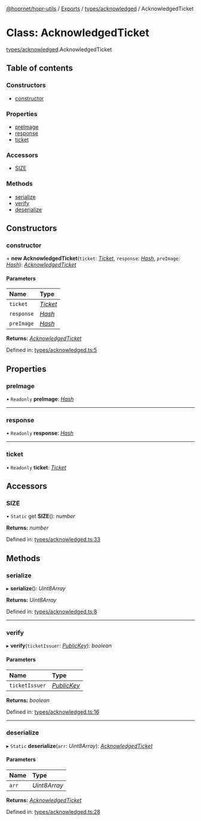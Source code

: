 [@hoprnet/hopr-utils](../README.md) / [Exports](../modules.md) / [types/acknowledged](../modules/types_acknowledged.md) / AcknowledgedTicket

# Class: AcknowledgedTicket

[types/acknowledged](../modules/types_acknowledged.md).AcknowledgedTicket

## Table of contents

### Constructors

- [constructor](types_acknowledged.acknowledgedticket.md#constructor)

### Properties

- [preImage](types_acknowledged.acknowledgedticket.md#preimage)
- [response](types_acknowledged.acknowledgedticket.md#response)
- [ticket](types_acknowledged.acknowledgedticket.md#ticket)

### Accessors

- [SIZE](types_acknowledged.acknowledgedticket.md#size)

### Methods

- [serialize](types_acknowledged.acknowledgedticket.md#serialize)
- [verify](types_acknowledged.acknowledgedticket.md#verify)
- [deserialize](types_acknowledged.acknowledgedticket.md#deserialize)

## Constructors

### constructor

\+ **new AcknowledgedTicket**(`ticket`: [_Ticket_](types_ticket.ticket.md), `response`: [_Hash_](types_primitives.hash.md), `preImage`: [_Hash_](types_primitives.hash.md)): [_AcknowledgedTicket_](types_acknowledged.acknowledgedticket.md)

#### Parameters

| Name       | Type                               |
| :--------- | :--------------------------------- |
| `ticket`   | [_Ticket_](types_ticket.ticket.md) |
| `response` | [_Hash_](types_primitives.hash.md) |
| `preImage` | [_Hash_](types_primitives.hash.md) |

**Returns:** [_AcknowledgedTicket_](types_acknowledged.acknowledgedticket.md)

Defined in: [types/acknowledged.ts:5](https://github.com/hoprnet/hoprnet/blob/448a47a/packages/utils/src/types/acknowledged.ts#L5)

## Properties

### preImage

• `Readonly` **preImage**: [_Hash_](types_primitives.hash.md)

---

### response

• `Readonly` **response**: [_Hash_](types_primitives.hash.md)

---

### ticket

• `Readonly` **ticket**: [_Ticket_](types_ticket.ticket.md)

## Accessors

### SIZE

• `Static` get **SIZE**(): _number_

**Returns:** _number_

Defined in: [types/acknowledged.ts:33](https://github.com/hoprnet/hoprnet/blob/448a47a/packages/utils/src/types/acknowledged.ts#L33)

## Methods

### serialize

▸ **serialize**(): _Uint8Array_

**Returns:** _Uint8Array_

Defined in: [types/acknowledged.ts:8](https://github.com/hoprnet/hoprnet/blob/448a47a/packages/utils/src/types/acknowledged.ts#L8)

---

### verify

▸ **verify**(`ticketIssuer`: [_PublicKey_](types_primitives.publickey.md)): _boolean_

#### Parameters

| Name           | Type                                         |
| :------------- | :------------------------------------------- |
| `ticketIssuer` | [_PublicKey_](types_primitives.publickey.md) |

**Returns:** _boolean_

Defined in: [types/acknowledged.ts:16](https://github.com/hoprnet/hoprnet/blob/448a47a/packages/utils/src/types/acknowledged.ts#L16)

---

### deserialize

▸ `Static` **deserialize**(`arr`: _Uint8Array_): [_AcknowledgedTicket_](types_acknowledged.acknowledgedticket.md)

#### Parameters

| Name  | Type         |
| :---- | :----------- |
| `arr` | _Uint8Array_ |

**Returns:** [_AcknowledgedTicket_](types_acknowledged.acknowledgedticket.md)

Defined in: [types/acknowledged.ts:28](https://github.com/hoprnet/hoprnet/blob/448a47a/packages/utils/src/types/acknowledged.ts#L28)
